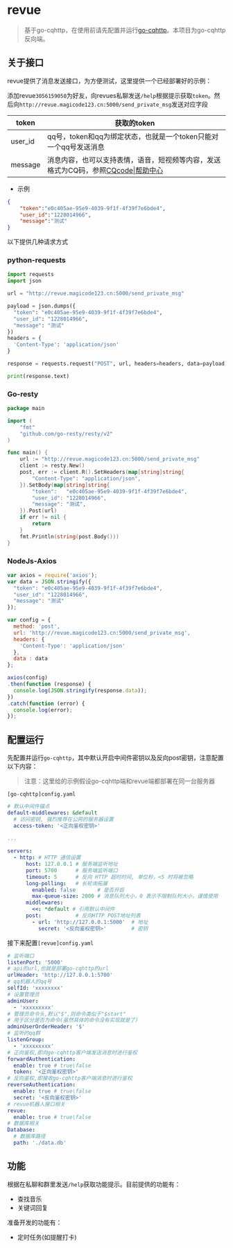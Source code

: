 # revue

> 基于go-cqhttp，在使用前请先配置并运行[go-cqhttp](https://github.com/Mrs4s/go-cqhttp)。本项目为go-cqhttp反向端。

## 关于接口

revue提供了消息发送接口，为方便测试，这里提供一个已经部署好的示例：

添加revue`3056159050`为好友，向revues私聊发送`/help`根据提示获取`token`。然后向`http://revue.magicode123.cn:5000/send_private_msg`发送对应字段

| token   | 获取的token                                                  |
| ------- | ------------------------------------------------------------ |
| user_id | qq号，token和qq为绑定状态，也就是一个token只能对一个qq号发送消息 |
| message | 消息内容，也可以支持表情，语音，短视频等内容，发送格式为CQ码，参照[CQcode\|帮助中心 ](https://docs.go-cqhttp.org/cqcode/#cqcode) |

- 示例

```json
{
    "token":"e0c405ae-95e9-4039-9f1f-4f39f7e6bde4",
    "user_id":"1228014966",
    "message":"测试"
}
```

以下提供几种请求方式

### python-requests

```python
import requests
import json

url = "http://revue.magicode123.cn:5000/send_private_msg"

payload = json.dumps({
  "token": "e0c405ae-95e9-4039-9f1f-4f39f7e6bde4",
  "user_id": "1228014966",
  "message": "测试"
})
headers = {
  'Content-Type': 'application/json'
}

response = requests.request("POST", url, headers=headers, data=payload)

print(response.text)
```

### Go-resty

```go
package main

import (
	"fmt"
	"github.com/go-resty/resty/v2"
)

func main() {
	url := "http://revue.magicode123.cn:5000/send_private_msg"
	client := resty.New()
	post, err := client.R().SetHeaders(map[string]string{
		"Content-Type": "application/json",
	}).SetBody(map[string]string{
		"token":   "e0c405ae-95e9-4039-9f1f-4f39f7e6bde4",
		"user_id": "1228014966",
		"message": "测试",
	}).Post(url)
	if err != nil {
		return
	}
	fmt.Println(string(post.Body()))
}
```

### NodeJs-Axios

```js
var axios = require('axios');
var data = JSON.stringify({
  "token": "e0c405ae-95e9-4039-9f1f-4f39f7e6bde4",
  "user_id": "1228014966",
  "message": "测试"
});

var config = {
  method: 'post',
  url: 'http://revue.magicode123.cn:5000/send_private_msg',
  headers: { 
    'Content-Type': 'application/json'
  },
  data : data
};

axios(config)
.then(function (response) {
  console.log(JSON.stringify(response.data));
})
.catch(function (error) {
  console.log(error);
});
```

## 配置运行

先配置并运行`go-cqhttp`，其中默认开启中间件密钥以及反向post密钥，注意配置以下内容：

> 注意：这里给的示例假设go-cqhttp端和revue端都部署在同一台服务器

`[go-cqhttp]config.yaml`

```yaml
# 默认中间件锚点
default-middlewares: &default
  # 访问密钥, 强烈推荐在公网的服务器设置
  access-token: '<正向鉴权密钥>'
  
... 

servers:
  - http: # HTTP 通信设置
      host: 127.0.0.1 # 服务端监听地址
      port: 5700      # 服务端监听端口
      timeout: 5      # 反向 HTTP 超时时间, 单位秒，<5 时将被忽略
      long-polling:   # 长轮询拓展
        enabled: false       # 是否开启
        max-queue-size: 2000 # 消息队列大小，0 表示不限制队列大小，谨慎使用
      middlewares:
        <<: *default # 引用默认中间件
      post:           # 反向HTTP POST地址列表
        - url: 'http://127.0.0.1:5000'  # 地址
          secret: '<反向鉴权密钥>'        # 密钥
```

接下来配置`[revue]config.yaml`

```yaml
# 监听端口
listenPort: '5000'
# api的url,也就是部署go-cqhttp的url
urlHeader: 'http://127.0.0.1:5700'
# qq机器人的qq号
selfId: 'xxxxxxxx'
# 设置管理员
adminUser:
  - 'xxxxxxxxx'
# 管理员命令头,默认"$",则命令类似于"$start"
# 用于区分是否为命令(虽然具体的命令没有实现就是了)
adminUserOrderHeader: '$'
# 监听的qq群
listenGroup:
  - 'xxxxxxxxx'
# 正向鉴权,即向go-cqhttp客户端发送消息时进行鉴权
forwardAuthentication:
  enable: true # true\false
  token: '<正向鉴权密钥>' 
# 反向鉴权,即接收go-cqhttp客户端消息时进行鉴权
reverseAuthentication:
  enable: true # true\false
  secret: '<反向鉴权密钥>'
# revue机器人接口相关
revue:
  enable: true # true\false
# 数据库相关
Database:
  # 数据库路径
  path: './data.db'
```

## 功能

根据在私聊和群里发送`/help`获取功能提示。目前提供的功能有：

- 查找音乐
- 关键词回复

准备开发的功能有：

- 定时任务(如提醒打卡)
